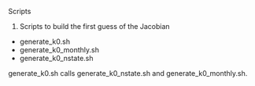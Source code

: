 Scripts

1. Scripts to build the first guess of the Jacobian
- generate_k0.sh
- generate_k0_monthly.sh
- generate_k0_nstate.sh

generate_k0.sh calls generate_k0_nstate.sh and generate_k0_monthly.sh.
